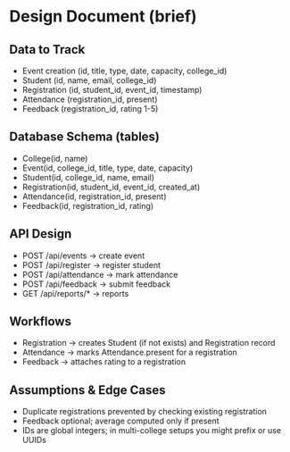 
# Design Document (brief)

## Data to Track
- Event creation (id, title, type, date, capacity, college_id)
- Student (id, name, email, college_id)
- Registration (id, student_id, event_id, timestamp)
- Attendance (registration_id, present)
- Feedback (registration_id, rating 1-5)

## Database Schema (tables)
- College(id, name)
- Event(id, college_id, title, type, date, capacity)
- Student(id, college_id, name, email)
- Registration(id, student_id, event_id, created_at)
- Attendance(id, registration_id, present)
- Feedback(id, registration_id, rating)

## API Design
- POST /api/events -> create event
- POST /api/register -> register student
- POST /api/attendance -> mark attendance
- POST /api/feedback -> submit feedback
- GET /api/reports/* -> reports

## Workflows
- Registration -> creates Student (if not exists) and Registration record
- Attendance -> marks Attendance.present for a registration
- Feedback -> attaches rating to a registration

## Assumptions & Edge Cases
- Duplicate registrations prevented by checking existing registration
- Feedback optional; average computed only if present
- IDs are global integers; in multi-college setups you might prefix or use UUIDs

